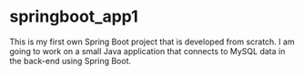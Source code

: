 # springboot_app1
This is my first own Spring Boot project that is developed from scratch. I am going to work on a small Java application that connects to MySQL data in the back-end using Spring Boot.

